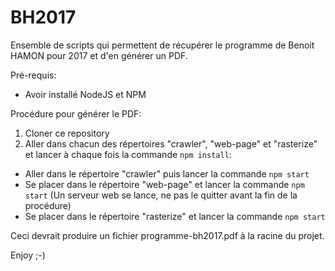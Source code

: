 # BH2017

Ensemble de scripts qui permettent de récupérer le programme de Benoit HAMON pour 2017 et d'en générer un PDF.


Pré-requis:
* Avoir installé NodeJS et NPM

Procédure pour générer le PDF:

1. Cloner ce repository
2. Aller dans chacun des répertoires "crawler", "web-page" et "rasterize" et lancer à chaque fois la commande `npm install`:
* Aller dans le répertoire "crawler" puis lancer la commande `npm start`
* Se placer dans le répertoire "web-page" et lancer la commande `npm start` (Un serveur web se lance, ne pas le quitter avant la fin de la procédure)
* Se placer dans le répertoire "rasterize" et lancer la commande `npm start`

Ceci devrait produire un fichier programme-bh2017.pdf à la racine du projet.

Enjoy ;-)
